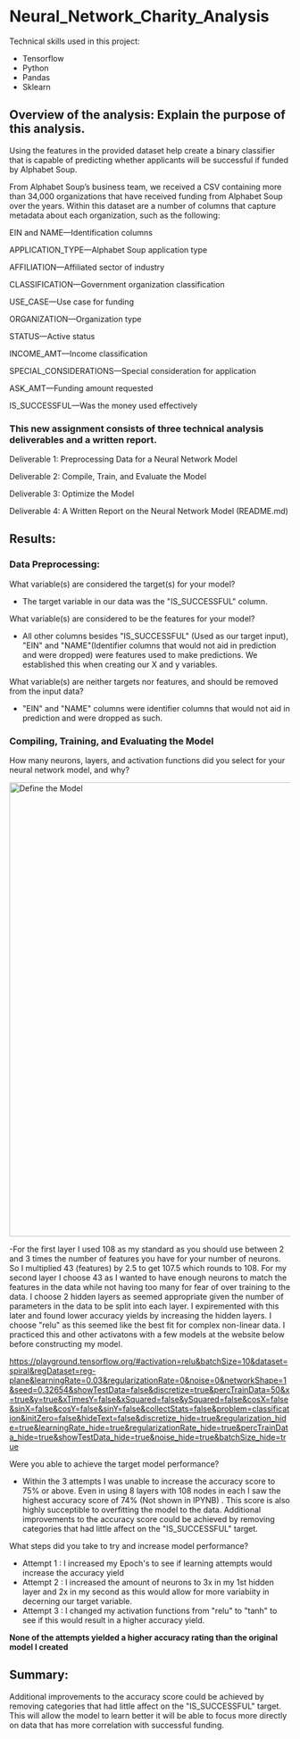# Neural_Network_Charity_Analysis

Technical skills used in this project:

- Tensorflow
- Python
- Pandas
- Sklearn

## Overview of the analysis: Explain the purpose of this analysis.

Using the features in the provided dataset help create a binary classifier that is capable of predicting whether applicants will be successful if funded by Alphabet Soup.

From Alphabet Soup’s business team, we received a CSV containing more than 34,000 organizations that have received funding from Alphabet Soup over the years. Within this dataset are a number of columns that capture metadata about each organization, such as the following:

EIN and NAME—Identification columns

APPLICATION_TYPE—Alphabet Soup application type

AFFILIATION—Affiliated sector of industry

CLASSIFICATION—Government organization classification

USE_CASE—Use case for funding

ORGANIZATION—Organization type

STATUS—Active status

INCOME_AMT—Income classification

SPECIAL_CONSIDERATIONS—Special consideration for application

ASK_AMT—Funding amount requested

IS_SUCCESSFUL—Was the money used effectively

### This new assignment consists of three technical analysis deliverables and a written report.

Deliverable 1: Preprocessing Data for a Neural Network Model

Deliverable 2: Compile, Train, and Evaluate the Model

Deliverable 3: Optimize the Model

Deliverable 4: A Written Report on the Neural Network Model (README.md)

## Results:
### Data Preprocessing:

What variable(s) are considered the target(s) for your model?

- The target variable in our data was the "IS_SUCCESSFUL" column.

What variable(s) are considered to be the features for your model?

- All other columns besides "IS_SUCCESSFUL" (Used as our target input), "EIN" and "NAME"(Identifier columns that would not aid in prediction and were dropped) were features used to make predictions. We established this when creating our X and y variables.

What variable(s) are neither targets nor features, and should be removed from the input data?

- "EIN" and "NAME" columns were identifier columns that would not aid in prediction and were dropped as such.

### Compiling, Training, and Evaluating the Model
How many neurons, layers, and activation functions did you select for your neural network model, and why?

<img width="814" alt="Define the Model" src="https://user-images.githubusercontent.com/82718969/138935539-a1add819-430f-4d9f-a9fd-08deaada6668.png">

-For the first layer I used 108 as my standard as you should use between 2 and 3 times the number of features you have for your number of neurons. So I multiplied 43 (features) by 2.5 to get 107.5 which rounds to 108. For my second layer I choose 43 as I wanted to have enough neurons to match the features in the data while not having too many for fear of over training to the data. I choose 2 hidden layers as seemed appropriate given the number of parameters in the data to be split into each layer. I expiremented with this later and found lower accuracy yields by increasing the hidden layers. I choose "relu" as this seemed like the best fit for complex non-linear data. I practiced this and other activatons with a few models at the website below before constructing my model.

https://playground.tensorflow.org/#activation=relu&batchSize=10&dataset=spiral&regDataset=reg-plane&learningRate=0.03&regularizationRate=0&noise=0&networkShape=1&seed=0.32654&showTestData=false&discretize=true&percTrainData=50&x=true&y=true&xTimesY=false&xSquared=false&ySquared=false&cosX=false&sinX=false&cosY=false&sinY=false&collectStats=false&problem=classification&initZero=false&hideText=false&discretize_hide=true&regularization_hide=true&learningRate_hide=true&regularizationRate_hide=true&percTrainData_hide=true&showTestData_hide=true&noise_hide=true&batchSize_hide=true

Were you able to achieve the target model performance?

- Within the 3 attempts I was unable to increase the accuracy score to 75% or above. Even in using 8 layers with 108 nodes in each I saw the highest accuracy score of 74% (Not shown in IPYNB) . This score is also highly succeptible to overfitting the model to the data. Additional improvements to the accuracy score could be achieved by removing categories that had little affect on the "IS_SUCCESSFUL" target.

What steps did you take to try and increase model performance?

- Attempt 1 : I increased my Epoch's to see if learning attempts would increase the accuracy yield
- Attempt 2 : I increased the amount of neurons to 3x in my 1st hidden layer and 2x in my second as this would allow for more variabiity in decerning our target variable.
- Attempt 3 : I changed my activation functions from "relu" to "tanh" to see if this would result in a higher accuracy yield.

<B> None of the attempts yielded a higher accuracy rating than the original model I created </B>

## Summary: 

Additional improvements to the accuracy score could be achieved by removing categories that had little affect on the "IS_SUCCESSFUL" target. This will allow the model to learn better it will be able to focus more directly on data that has more correlation with successful funding.
